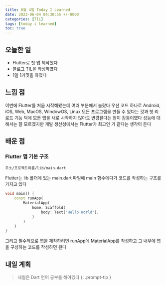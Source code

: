 ```yaml
---
title: 6월 4일 Today I Learned
date: 2023-06-04 04:30:55 +/-0000
categories: [TIL]
tags: [today i learned]
toc: true
---
```


## 오늘한 일

* Flutter로 첫 앱 제작했다
* 블로그 TIL을 작성하였다
* 1일 1커밋을 하였다

## 느낌 점

이번에 Flutter를 처음 시작해봤는데 여러 부분에서 놀랐다 우선 코드 하나로 Android, 
iOS, Web, MacOS, WindowOS, Linux 모든 프로그램을 만들 수 있다는 것과 핫 리로드 기능 덕에 모든 앱을 새로 시작하지 않아도 변경된다는 점이 감동이였다 성능에 대해서는 잘 모르겠지만 개발 생산성에서는 Flutter가 최고인 거 같다는 생각이 든다

## 배운 점

### Flutter 앱 기본 구조

~~~
주소/프로젝트이름/lib/main.dart
~~~

Flutter는 lib 폴더에 있는 main.dart 파일에 main 함수에다가
코드를 작성하는 구조를 가지고 있다

~~~dart
void main() {
    const runApp(
        MaterialApp(
            home: Scaffold(
                body: Text("Hello World"),
            )
        )
    )
}
~~~

그리고 필수적으로 앱을 제작하려면 runApp에 MaterialApp를 작성하고
그 내부에 앱을 구성하는 코드를 작성하면 된다

## 내일 계획

> 내일은 Dart 언어 공부를 해야겠다
{: .prompt-tip }